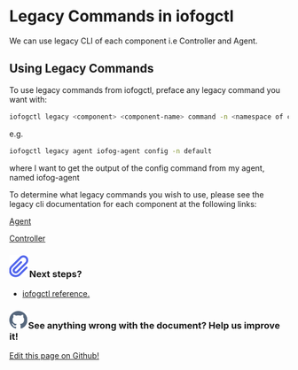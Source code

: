 # Legacy Commands in iofogctl

We can use legacy CLI of each component i.e Controller and Agent.

## Using Legacy Commands

To use legacy commands from iofogctl, preface any legacy command you want with:

```bash
iofogctl legacy <component> <component-name> command -n <namespace of component>
```

e.g.

```bash
iofogctl legacy agent iofog-agent config -n default
```

where I want to get the output of the config command from my agent, named iofog-agent

To determine what legacy commands you wish to use, please see the legacy cli documentation for each component at the following links:

[Agent](../reference-agent/cli-usage.html)

[Controller](../reference-controller/cli-usage.html)

<aside class="notifications note">
  <h3><img src="/images/icos/ico-note.svg" alt="">Next steps?</h3>
  <ul>
    <li><a href="../reference-iofogctl/reference-kinds.html">iofogctl reference.</a></li>
  <ul>
</aside>

<aside class="notifications contribute">
  <h3><img src="/images/icos/ico-github.svg" alt="">See anything wrong with the document? Help us improve it!</h3>
  <a href="https://github.com/eclipse-iofog/iofog.org/edit/develop/content/docs/2.1/iofogctl/legacy.md"
    target="_blank">
    <p>Edit this page on Github!</p>
  </a>
</aside>

